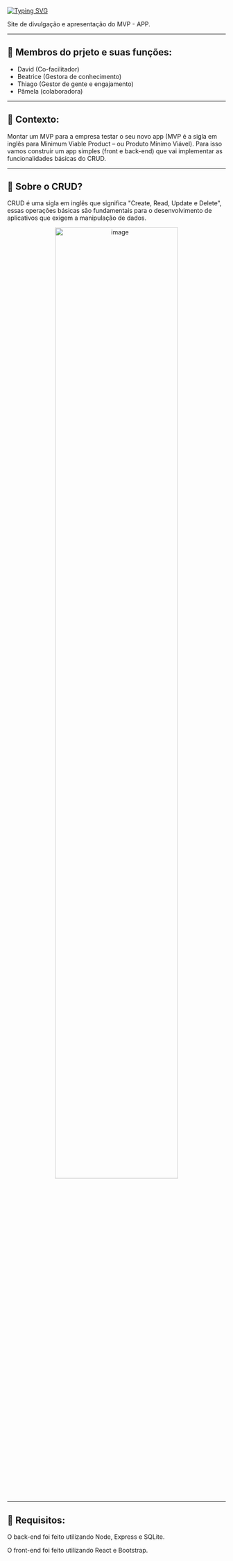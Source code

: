 [![Typing SVG](https://readme-typing-svg.demolab.com?font=Righteous&pause=1000&color=F7319E&width=380&lines=PROJETO+FINAL+SQUAD++-++SITE+MEU+APP+)](https://git.io/typing-svg)

Site de divulgação e apresentação do MVP - APP.

<hr>

## 📌 Membros do prjeto e suas funções:
<ul> 
  <li> David (Co-facilitador)</li> 
  <li> Beatrice (Gestora de conhecimento)</li>
  <li> Thiago (Gestor de gente e engajamento)</li> 
  <li> Pâmela (colaboradora)</li>
</ul>

<hr>

## 📌 Contexto:
Montar um MVP para a empresa testar o seu novo app (MVP é a
sigla em inglês para Minimum Viable Product – ou Produto Mínimo Viável).
Para isso vamos construir um app simples (front e back-end) que vai implementar as funcionalidades básicas do CRUD.

<hr>

## 📌 Sobre o CRUD?
CRUD é uma sigla em inglês que significa "Create, Read, Update e Delete", essas operações básicas são fundamentais
para o desenvolvimento de aplicativos que exigem a manipulação de dados.

<p align="center">
    <img src="https://miro.medium.com/max/945/1*hT0650uAynINJMeIftDj-g.png" alt="image" width="75%">
</p>

<hr>

## 📌 Requisitos:
<p>O back-end foi feito utilizando Node, Express e SQLite.</p>
<p>O front-end foi feito utilizando React e Bootstrap.</p>

